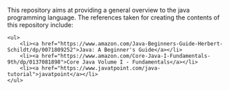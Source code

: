 <p>
	This repository aims at providing a general overview to the java programming language. The references taken for creating the contents of this repository include:

	<ul>
		<li><a href="https://www.amazon.com/Java-Beginners-Guide-Herbert-Schildt/dp/0071809252">Java: A Beginner's Guide</a></li>
		<li><a href="https://www.amazon.com/Core-Java-I-Fundamentals-9th/dp/0137081898">Core Java Volume I - Fundamentals</a></li>
		<li><a href="https://www.javatpoint.com/java-tutorial">javatpoint</a></li>
	</ul> 
</p>
